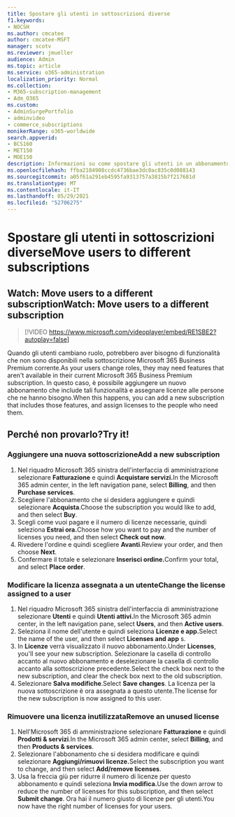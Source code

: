 ```yaml
---
title: Spostare gli utenti in sottoscrizioni diverse
f1.keywords:
- NOCSH
ms.author: cmcatee
author: cmcatee-MSFT
manager: scotv
ms.reviewer: jmueller
audience: Admin
ms.topic: article
ms.service: o365-administration
localization_priority: Normal
ms.collection:
- M365-subscription-management
- Adm_O365
ms.custom:
- AdminSurgePortfolio
- adminvideo
- commerce_subscriptions
monikerRange: o365-worldwide
search.appverid:
- BCS160
- MET150
- MOE150
description: Informazioni su come spostare gli utenti in un abbonamento diverso quando sono necessarie nuove funzionalità.
ms.openlocfilehash: ffba2184908ccdc4736bae3dc0ac835c0d088143
ms.sourcegitcommit: a05f61a291eb4595fa9313757a3815b7f217681d
ms.translationtype: MT
ms.contentlocale: it-IT
ms.lasthandoff: 05/29/2021
ms.locfileid: "52706275"
---
```

# <a name="move-users-to-different-subscriptions"></a><span data-ttu-id="a18bc-103">Spostare gli utenti in sottoscrizioni diverse</span><span class="sxs-lookup"><span data-stu-id="a18bc-103">Move users to different subscriptions</span></span>

## <a name="watch-move-users-to-a-different-subscription"></a><span data-ttu-id="a18bc-104">Watch: Move users to a different subscription</span><span class="sxs-lookup"><span data-stu-id="a18bc-104">Watch: Move users to a different subscription</span></span>

> [!VIDEO https://www.microsoft.com/videoplayer/embed/RE1SBE2?autoplay=false]

<span data-ttu-id="a18bc-105">Quando gli utenti cambiano ruolo, potrebbero aver bisogno di funzionalità che non sono disponibili nella sottoscrizione Microsoft 365 Business Premium corrente.</span><span class="sxs-lookup"><span data-stu-id="a18bc-105">As your users change roles, they may need features that aren't available in their current Microsoft 365 Business Premium subscription.</span></span> <span data-ttu-id="a18bc-106">In questo caso, è possibile aggiungere un nuovo abbonamento che include tali funzionalità e assegnare licenze alle persone che ne hanno bisogno.</span><span class="sxs-lookup"><span data-stu-id="a18bc-106">When this happens, you can add a new subscription that includes those features, and assign licenses to the people who need them.</span></span>

## <a name="try-it"></a><span data-ttu-id="a18bc-107">Perché non provarlo?</span><span class="sxs-lookup"><span data-stu-id="a18bc-107">Try it!</span></span>

### <a name="add-a-new-subscription"></a><span data-ttu-id="a18bc-108">Aggiungere una nuova sottoscrizione</span><span class="sxs-lookup"><span data-stu-id="a18bc-108">Add a new subscription</span></span>

1. <span data-ttu-id="a18bc-109">Nel riquadro Microsoft 365 sinistra dell'interfaccia di amministrazione selezionare **Fatturazione** e quindi **Acquistare servizi.**</span><span class="sxs-lookup"><span data-stu-id="a18bc-109">In the Microsoft 365 admin center, in the left navigation pane, select **Billing**, and then **Purchase services**.</span></span>
1. <span data-ttu-id="a18bc-110">Scegliere l'abbonamento che si desidera aggiungere e quindi selezionare **Acquista**.</span><span class="sxs-lookup"><span data-stu-id="a18bc-110">Choose the subscription you would like to add, and then select **Buy**.</span></span>
1. <span data-ttu-id="a18bc-111">Scegli come vuoi pagare e il numero di licenze necessarie, quindi seleziona **Estrai ora.**</span><span class="sxs-lookup"><span data-stu-id="a18bc-111">Choose how you want to pay and the number of licenses you need, and then select **Check out now**.</span></span>
1. <span data-ttu-id="a18bc-112">Rivedere l'ordine e quindi scegliere **Avanti**.</span><span class="sxs-lookup"><span data-stu-id="a18bc-112">Review your order, and then choose **Next**.</span></span>
1. <span data-ttu-id="a18bc-113">Confermare il totale e selezionare **Inserisci ordine.**</span><span class="sxs-lookup"><span data-stu-id="a18bc-113">Confirm your total, and select **Place order**.</span></span>

### <a name="change-the-license-assigned-to-a-user"></a><span data-ttu-id="a18bc-114">Modificare la licenza assegnata a un utente</span><span class="sxs-lookup"><span data-stu-id="a18bc-114">Change the license assigned to a user</span></span>

1. <span data-ttu-id="a18bc-115">Nel riquadro Microsoft 365 sinistra dell'interfaccia di amministrazione selezionare **Utenti** e quindi **Utenti attivi.**</span><span class="sxs-lookup"><span data-stu-id="a18bc-115">In the Microsoft 365 admin center, in the left navigation pane, select **Users**, and then **Active users**.</span></span>
1. <span data-ttu-id="a18bc-116">Seleziona il nome dell'utente e quindi seleziona **Licenze e app.**</span><span class="sxs-lookup"><span data-stu-id="a18bc-116">Select the name of the user, and then select **Licenses and app** s.</span></span>
1. <span data-ttu-id="a18bc-117">In **Licenze** verrà visualizzato il nuovo abbonamento.</span><span class="sxs-lookup"><span data-stu-id="a18bc-117">Under **Licenses**, you'll see your new subscription.</span></span> <span data-ttu-id="a18bc-118">Selezionare la casella di controllo accanto al nuovo abbonamento e deselezionare la casella di controllo accanto alla sottoscrizione precedente.</span><span class="sxs-lookup"><span data-stu-id="a18bc-118">Select the check box next to the new subscription, and clear the check box next to the old subscription.</span></span>
1. <span data-ttu-id="a18bc-119">Selezionare **Salva modifiche**.</span><span class="sxs-lookup"><span data-stu-id="a18bc-119">Select **Save changes**.</span></span> <span data-ttu-id="a18bc-120">La licenza per la nuova sottoscrizione è ora assegnata a questo utente.</span><span class="sxs-lookup"><span data-stu-id="a18bc-120">The license for the new subscription is now assigned to this user.</span></span>

### <a name="remove-an-unused-license"></a><span data-ttu-id="a18bc-121">Rimuovere una licenza inutilizzata</span><span class="sxs-lookup"><span data-stu-id="a18bc-121">Remove an unused license</span></span>

1. <span data-ttu-id="a18bc-122">Nell'Microsoft 365 di amministrazione selezionare **Fatturazione** e quindi **Prodotti & servizi**.</span><span class="sxs-lookup"><span data-stu-id="a18bc-122">In the Microsoft 365 admin center, select **Billing**, and then **Products & services**.</span></span>
1. <span data-ttu-id="a18bc-123">Selezionare l'abbonamento che si desidera modificare e quindi selezionare **Aggiungi/rimuovi licenze.**</span><span class="sxs-lookup"><span data-stu-id="a18bc-123">Select the subscription you want to change, and then select **Add/remove licenses**.</span></span>
1. <span data-ttu-id="a18bc-124">Usa la freccia giù per ridurre il numero di licenze per questo abbonamento e quindi seleziona **Invia modifica.**</span><span class="sxs-lookup"><span data-stu-id="a18bc-124">Use the down arrow to reduce the number of licenses for this subscription, and then select **Submit change**.</span></span> <span data-ttu-id="a18bc-125">Ora hai il numero giusto di licenze per gli utenti.</span><span class="sxs-lookup"><span data-stu-id="a18bc-125">You now have the right number of licenses for your users.</span></span>